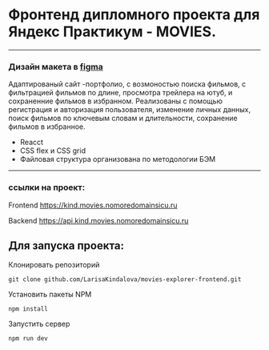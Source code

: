# Фронтенд дипломного проекта для Яндекс Практикум - MOVIES. 
---
### Дизайн макета в [figma](https://www.figma.com/file/6FMWkB94wE7KTkcCgUXtnC/light-1?type=design&node-id=1-2798&mode=design&t=xWFXYuQsQ3cgc8ps-0)

Адаптированый сайт -портфолио, с возмоностью поиска фильмов, с фильтрацией фильмов по длине, просмотра трейлера на ютуб, и сохраненние фильмов в избранном.
Реализованы  с помощью регистрация и авторизация пользователя, изменение личных данных, поиск фильмов по ключевым словам и длительности, сохранение фильмов в избранное. 

* Reacct 
* CSS flex и CSS grid
* Файловая структура организована по методологии БЭМ

---
### ссылки на проект:

Frontend https://kind.movies.nomoredomainsicu.ru

Backend https://api.kind.movies.nomoredomainsicu.ru

## Для запуска проекта:

Клонировать репозиторий
```
git clone github.com/LarisaKindalova/movies-explorer-frontend.git
```
Установить пакеты NPM
```
npm install
```
Запустить сервер
```
npm run dev
```
